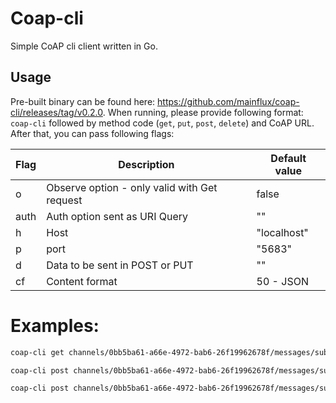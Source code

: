 # Coap-cli
Simple CoAP cli client written in Go.


## Usage
Pre-built binary can be found here: https://github.com/mainflux/coap-cli/releases/tag/v0.2.0.
When running, please provide following format:
`coap-cli` followed by method code (`get`, `put`, `post`, `delete`) and CoAP URL. After that, you can pass following flags:

| Flag | Description                                    | Default value |
| ---- | ---------------------------------------------- | ------------- |
| o    | Observe   option - only valid with Get request | false         |
| auth | Auth option sent as URI Query                  | ""            |
| h    | Host                                           | "localhost"   |
| p    | port                                           | "5683"        |
| d    | Data to be sent in POST or PUT                 | ""            |
| cf   | Content format                                 | 50 - JSON     |
# Examples:

```bash
coap-cli get channels/0bb5ba61-a66e-4972-bab6-26f19962678f/messages/subtopic -auth=1e1017e6-dee7-45b4-8a13-00e6afeb66eb -o
```
```bash
coap-cli post channels/0bb5ba61-a66e-4972-bab6-26f19962678f/messages/subtopic -auth=1e1017e6-dee7-45b4-8a13-00e6afeb66eb -d "hello world"
```
```bash
coap-cli post channels/0bb5ba61-a66e-4972-bab6-26f19962678f/messages/subtopic -auth=1e1017e6-dee7-45b4-8a13-00e6afeb66eb -d "hello world" -h 0.0.0.0 -p 1234
```